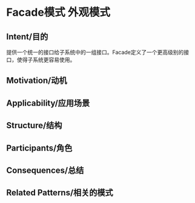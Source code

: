 # Facade模式 外观模式



## Intent/目的

提供一个统一的接口给子系统中的一组接口。Facade定义了一个更高级别的接口，使得子系统更容易使用。

## Motivation/动机



## Applicability/应用场景

## Structure/结构

## Participants/角色

## Consequences/总结

## Related Patterns/相关的模式